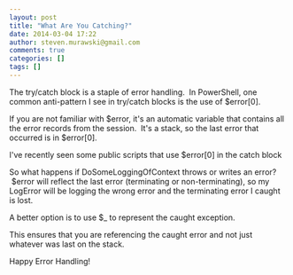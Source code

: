 ```yaml
---
layout: post
title: "What Are You Catching?"
date: 2014-03-04 17:22
author: steven.murawski@gmail.com
comments: true
categories: []
tags: []
---
```



The try/catch block is a staple of error handling. &nbsp;In PowerShell, one common anti-pattern I see in try/catch blocks is the use of $error[0].


If you are not familiar with $error, it's an automatic variable that contains all the error records from the session. &nbsp;It's a stack, so the last error that occurred is in $error[0].


I've recently seen some public scripts that use $error[0] in the catch block

 
   <script src="https://gist.github.com/smurawski/3f28ddff96f8d17de1b0.js"></script>
 


So what happens if DoSomeLoggingOfContext throws or writes an error? &nbsp;$error will reflect the last error (terminating or non-terminating), so my LogError will be logging the wrong error and the terminating error I caught is lost.


A better option is to use $_ to represent the caught exception.

 
   <script src="https://gist.github.com/smurawski/43714eee1252cc4caf46.js"></script>
 


This ensures that you are referencing the caught error and not just whatever was last on the stack. &nbsp;


Happy Error Handling!

